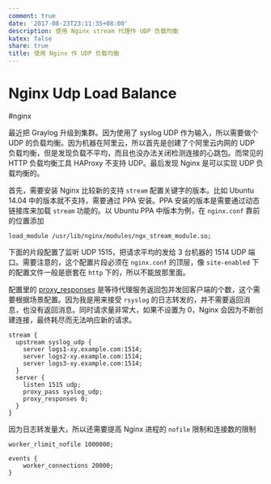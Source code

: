 ```yaml
---
comment: true
date: '2017-08-23T23:11:35+08:00'
description: 使用 Nginx stream 代理作 UDP 负载均衡
katex: false
share: true
title: 使用 Nginx 作 UDP 负载均衡
---
```


# Nginx Udp Load Balance

#nginx

最近把 Graylog 升级到集群。因为使用了 syslog UDP 作为输入，所以需要做个 UDP 的负载均衡。因为机器在阿里云，所以首先是创建了个阿里云内网的 UDP 负载均衡，但是发现负载不平均，而且也没办法关闭检测连接的心跳包。而常见的 HTTP 负载均衡工具 HAProxy 不支持 UDP。最后发现 Nginx 是可以实现 UDP 负载均衡的。

<!--more-->

首先，需要安装 Nginx 比较新的支持 `stream` 配置关键字的版本。比如 Ubuntu 14.04 中的版本就不支持，需要通过 PPA 安装。PPA 安装的版本是需要通过动态链接库来加载 `stream` 功能的。以 Ubuntu PPA 中版本为例，在 `nginx.conf` 靠前的位置添加

```
load_module /usr/lib/nginx/modules/ngx_stream_module.so;
```

下面的片段配置了监听 UDP 1515，把请求平均的发给 3 台机器的 1514 UDP 端口。需要注意的，这个配置片段必须在 `nginx.conf` 的顶层，像 `site-enabled` 下的配置文件一般是嵌套在 `http` 下的，所以不能放那里面。

配置里的 [proxy_responses](https://nginx.org/en/docs/stream/ngx_stream_proxy_module.html#proxy_responses) 是等待代理服务返回包并发回客户端的个数，这个需要根据场景配置。因为我是用来接受 `rsyslog` 的日志转发的，并不需要返回消息，也没有返回消息。同时请求量非常大，如果不设置为 0，Nginx 会因为不断创建连接，最终耗尽而无法响应新的请求。

```
stream {
  upstream syslog_udp {
    server logs1-xy.example.com:1514;
    server logs2-xy.example.com:1514;
    server logs3-xy.example.com:1514;
  }
  server {
    listen 1515 udp;
    proxy_pass syslog_udp;
    proxy_responses 0;
  }
}
```

因为日志转发量大，所以还需要提高 Nginx 进程的 `nofile` 限制和连接数的限制

```
worker_rlimit_nofile 1000000;

events {
    worker_connections 20000;
}
```
